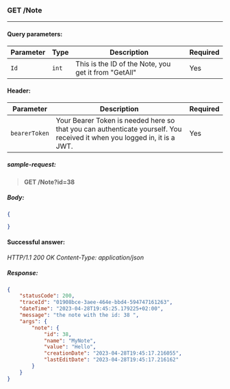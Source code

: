 ### GET /Note
---

#### Query parameters:

| Parameter | Type | Description | Required |
| --- | --- | --- | --- |
| `Id` | `int` | This is the ID of the Note, you get it from "GetAll" | Yes |

#### Header:

| Parameter | Description | Required |
| --- | --- | --- |
| `bearerToken` | Your Bearer Token is needed here so that you can authenticate yourself. You received it when you logged in, it is a JWT. | Yes |

##### sample-request:

> **GET /Note?id=38**

##### Body:

```json
{

}
```

#### Successful answer:

*HTTP/1.1 200 OK
Content-Type: application/json*

##### Response:

```json
{
    "statusCode": 200,
    "traceId": "01908bce-3aee-464e-bbd4-594747161263",
    "dateTime": "2023-04-28T19:45:25.179225+02:00",
    "message": "the note with the id: 38 ",
    "args": {
        "note": {
            "id": 38,
            "name": "MyNote",
            "value": "Hello",
            "creationDate": "2023-04-28T19:45:17.216055",
            "lastEditDate": "2023-04-28T19:45:17.216162"
        }
    }
}
```
